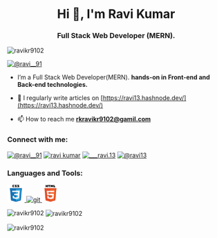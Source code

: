 <h1 align="center">Hi 👋, I'm Ravi Kumar</h1>
<h3 align="center">Full Stack Web Developer (MERN).</h3>

<p align="left"> <img src="https://komarev.com/ghpvc/?username=ravikr9102&label=Profile%20views&color=0e75b6&style=flat" alt="ravikr9102" /> </p>

<p align="left"> <a href="https://twitter.com/@ravi__91" target="blank"><img src="https://img.shields.io/twitter/follow/@ravi__91?logo=twitter&style=for-the-badge" alt="@ravi__91" /></a> </p>

- I’m a Full Stack Web Developer(MERN). **hands-on in Front-end and Back-end
technologies.**

- 📝 I regularly write articles on [https://ravi13.hashnode.dev/](https://ravi13.hashnode.dev/)

- 📫 How to reach me **rkravikr9102@gamil.com**


<h3 align="left">Connect with me:</h3>
<p align="left">
<a href="https://twitter.com/@ravi__91" target="blank"><img align="center" src="https://raw.githubusercontent.com/rahuldkjain/github-profile-readme-generator/master/src/images/icons/Social/twitter.svg" alt="@ravi__91" height="30" width="40" /></a>
<a href="https://linkedin.com/in/ravi kumar" target="blank"><img align="center" src="https://raw.githubusercontent.com/rahuldkjain/github-profile-readme-generator/master/src/images/icons/Social/linked-in-alt.svg" alt="ravi kumar" height="30" width="40" /></a>
<a href="https://instagram.com/___ravi.13" target="blank"><img align="center" src="https://raw.githubusercontent.com/rahuldkjain/github-profile-readme-generator/master/src/images/icons/Social/instagram.svg" alt="___ravi.13" height="30" width="40" /></a>
<a href="https://hashnode.com/@ravi13" target="blank"><img align="center" src="https://raw.githubusercontent.com/rahuldkjain/github-profile-readme-generator/master/src/images/icons/Social/hashnode.svg" alt="@ravi13" height="30" width="40" /></a>
</p>

<h3 align="left">Languages and Tools:</h3>
<p align="left"> <a href="https://www.w3schools.com/css/" target="_blank" rel="noreferrer"> <img src="https://raw.githubusercontent.com/devicons/devicon/master/icons/css3/css3-original-wordmark.svg" alt="css3" width="40" height="40"/> </a> <a href="https://git-scm.com/" target="_blank" rel="noreferrer"> <img src="https://www.vectorlogo.zone/logos/git-scm/git-scm-icon.svg" alt="git" width="40" height="40"/> </a> <a href="https://www.w3.org/html/" target="_blank" rel="noreferrer"> <img src="https://raw.githubusercontent.com/devicons/devicon/master/icons/html5/html5-original-wordmark.svg" alt="html5" width="40" height="40"/> </a> </p>


<p><img align="left" src="https://github-readme-stats.vercel.app/api/top-langs?username=ravikr9102&show_icons=true&locale=en&layout=compact" alt="ravikr9102" /></p>

<p>&nbsp;<img align="center" src="https://github-readme-stats.vercel.app/api?username=ravikr9102&show_icons=true&locale=en" alt="ravikr9102" /></p>

<p><img align="center" src="https://github-readme-streak-stats.herokuapp.com/?user=ravikr9102&" alt="ravikr9102" /></p>
